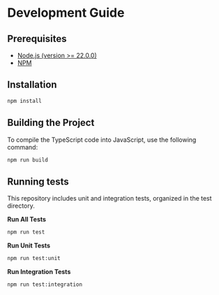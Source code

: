 # Development Guide

## Prerequisites

 - [Node.js (version >= 22.0.0)](https://nodejs.org/en/download/package-manager)
 - [NPM](https://www.npmjs.com/)

## Installation
```bash
npm install
```

## Building the Project
To compile the TypeScript code into JavaScript, use the following command:
```bash
npm run build
```

## Running tests
This repository includes unit and integration tests, organized in the test directory.

**Run All Tests**
```bash
npm run test
```

**Run Unit Tests**
```bash
npm run test:unit
```

**Run Integration Tests**
```bash
npm run test:integration
